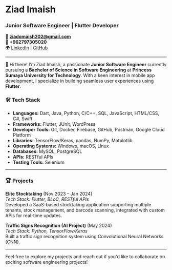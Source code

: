 # Ziad Imaish

### Junior Software Engineer | Flutter Developer

📧 **ziadomaish202@gmail.com**  
📱 **+962797305020**  
🌍 [LinkedIn](https://www.linkedin.com/in/ziad-imaish) | [GitHub](https://github.com/ziadimaish)

---

👋 Hi there! I’m Ziad Imaish, a passionate **Junior Software Engineer** currently pursuing a **Bachelor of Science in Software Engineering** at **Princess Sumaya University for Technology**. With a keen interest in mobile app development, I specialize in building seamless user experiences using **Flutter**.

### 🛠️ Tech Stack
- **Languages:** Dart, Java, Python, C/C++, SQL, JavaScript, HTML/CSS, C#, Swift
- **Frameworks:** Flutter, JUnit, WordPress
- **Developer Tools:** Git, Docker, Firebase, GitHub, Postman, Google Cloud Platform
- **Libraries:** TensorFlow/Keras, pandas, NumPy, Matplotlib
- **Operating Systems:** Windows, macOS, Linux
- **Databases:** MySQL, PostgreSQL
- **APIs:** RESTful APIs
- **Testing Tools:** Selenium

---

### 🏆 Projects

**Elite Stocktaking** (Nov 2023 – Jan 2024)  
*Tech Stack: Flutter, BLoC, RESTful APIs*  
Developed a SaaS-based stocktaking application supporting multiple tenants, stock management, and barcode scanning, integrated with custom APIs for real-time updates.

**Traffic Signs Recognition (AI Project)** (May 2024)  
*Tech Stack: Python, TensorFlow/Keras*  
Built a traffic sign recognition system using Convolutional Neural Networks (CNN).

---

Feel free to explore my projects and reach out if you'd like to collaborate on exciting software engineering projects!
